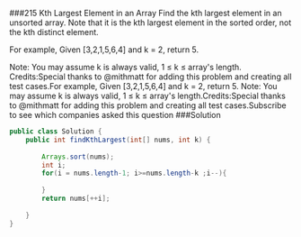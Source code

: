 ###215 Kth Largest Element in an Array
Find the kth largest element in an unsorted array. Note that it is the kth largest element in the sorted order, not the kth distinct element.

For example,
Given [3,2,1,5,6,4] and k = 2, return 5.

Note: 
You may assume k is always valid, 1 ≤ k ≤ array's length.
Credits:Special thanks to @mithmatt for adding this problem and creating all test cases.For example,
Given [3,2,1,5,6,4] and k = 2, return 5.
Note: 
You may assume k is always valid, 1 ≤ k ≤ array's length.Credits:Special thanks to @mithmatt for adding this problem and creating all test cases.Subscribe to see which companies asked this question
###Solution
```java
public class Solution {
    public int findKthLargest(int[] nums, int k) {
        
        Arrays.sort(nums);
        int i;
        for(i = nums.length-1; i>=nums.length-k ;i--){
            
        }
        return nums[++i];
        
    }
}